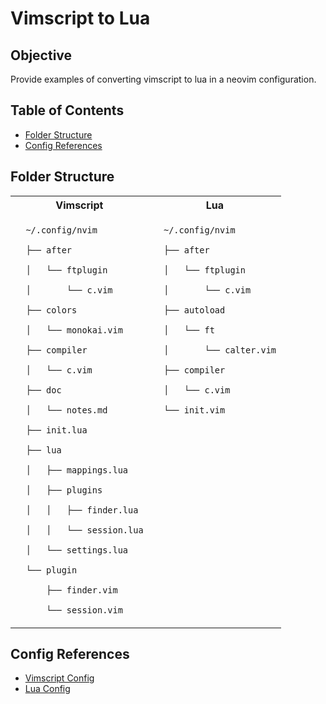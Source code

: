 # Vimscript to Lua

## Objective
Provide examples of converting vimscript to lua in a neovim configuration.

## Table of Contents
- [Folder Structure](#folder-structure)
- [Config References](#config-references)

## Folder Structure
<table>
  <tr>
  <th>Vimscript</th>
  <th>Lua</th>
  </tr>
  <tr valign="top">
  <td>
  <code>
  ~/.config/nvim<br>
  ├── after<br>
  │   └── ftplugin<br>
  │       └── c.vim<br>
  ├── colors<br>
  │   └── monokai.vim<br>
  ├── compiler<br>
  │   └── c.vim<br>
  ├── doc<br>
  │   └── notes.md<br>
  ├── init.lua<br>
  ├── lua<br>
  │   ├── mappings.lua<br>
  │   ├── plugins<br>
  │   │   ├── finder.lua<br>
  │   │   └── session.lua<br>
  │   └── settings.lua<br>
  └── plugin<br>
      ├── finder.vim<br>
      └── session.vim
  </code>
  </td>
  <td>
  <code>
  ~/.config/nvim<br>
  ├── after<br>
  │   └── ftplugin<br>
  │       └── c.vim<br>
  ├── autoload<br>
  │   └── ft<br>
  │       └── calter.vim<br>
  ├── compiler<br>
  │   └── c.vim<br>
  └── init.vim
  </code>
  </td>
  </tr>
</table>

## Config References
- <a href=
  "https://github.com/DanielTellier/dotfiles/tree/master/nvim/nvim.old"
  target="_blank">
  Vimscript Config
  </a>
- <a href=
  "https://github.com/DanielTellier/dotfiles/tree/master/nvim"
  target="_blank">
  Lua Config
  </a>


